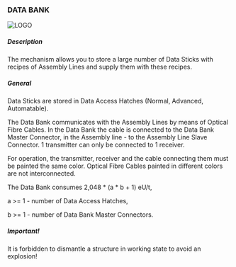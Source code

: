 ### DATA BANK

![LOGO](https://cdn.discordapp.com/attachments/916393114166525974/916693113970499634/DB.png)

##### Description

The mechanism allows you to store a large number of Data Sticks with recipes of Assembly Lines and supply them with these recipes.

##### General

Data Sticks are stored in Data Access Hatches (Normal, Advanced, Automatable).

The Data Bank communicates with the Assembly Lines by means of Optical Fibre Cables. In the Data Bank the cable is connected to the Data Bank Master Connector, in the Assembly line - to the Assembly Line Slave Connector. 1 transmitter can only be connected to 1 receiver.

For operation, the transmitter, receiver and the cable connecting them must be painted the same color. Optical Fibre Cables painted in different colors are not interconnected.

The Data Bank consumes 2,048 * (a * b + 1) eU/t,

a >= 1 - number of Data Access Hatches,

b >= 1 - number of Data Bank Master Connectors.

##### Important!

It is forbidden to dismantle a structure in working state to avoid an explosion!
